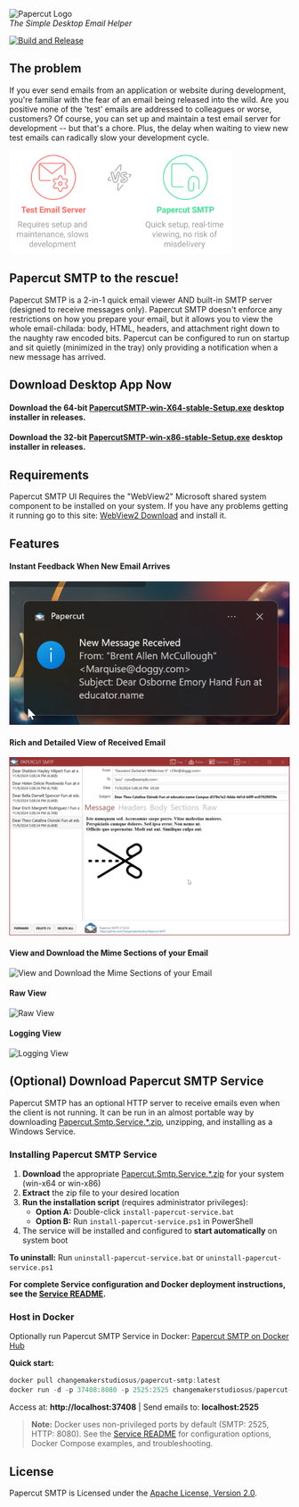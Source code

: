 ![Papercut Logo](https://raw.githubusercontent.com/ChangemakerStudios/Papercut/develop/graphics/PapercutLogo.png)<br>
*The Simple Desktop Email Helper*

[![Build and Release](https://github.com/ChangemakerStudios/Papercut-SMTP/actions/workflows/build.yml/badge.svg)](https://github.com/ChangemakerStudios/Papercut-SMTP/actions/workflows/build.yml)

## The problem
If you ever send emails from an application or website during development, you're familiar with the fear of an email being released into the wild. Are you positive none of the 'test' emails are addressed to colleagues or worse, customers? Of course, you can set up and maintain a test email server for development -- but that's a chore. Plus, the delay when waiting to view new test emails can radically slow your development cycle.

<img src="https://raw.githubusercontent.com/ChangemakerStudios/Papercut-SMTP/refs/heads/develop/graphics/papercut-choice.png" width="400" />

## Papercut SMTP to the rescue!
Papercut SMTP is a 2-in-1 quick email viewer AND built-in SMTP server (designed to receive messages only). Papercut SMTP doesn't enforce any restrictions on how you prepare your email, but it allows you to view the whole email-chilada: body, HTML, headers, and attachment right down to the naughty raw encoded bits. Papercut can be configured to run on startup and sit quietly (minimized in the tray) only providing a notification when a new message has arrived.

## Download Desktop App Now
#### Download the 64-bit [PapercutSMTP-win-X64-stable-Setup.exe](https://github.com/ChangemakerStudios/Papercut-SMTP/releases) desktop installer in releases.
#### Download the 32-bit [PapercutSMTP-win-x86-stable-Setup.exe](https://github.com/ChangemakerStudios/Papercut-SMTP/releases) desktop installer in releases.

## Requirements
Papercut SMTP UI Requires the "WebView2" Microsoft shared system component to be installed on your system. If you have any problems getting it running go to this site: 
[WebView2 Download](https://developer.microsoft.com/en-us/microsoft-edge/webview2) and install it.

## Features
#### Instant Feedback When New Email Arrives
![Instant Feedback When New Email Arrives](https://github.com/ChangemakerStudios/Papercut-SMTP/blob/develop/graphics/PapercutV7-Notification-1.png?raw=true)
#### Rich and Detailed View of Received Email
![Rich and Detailed View of Received Email](https://raw.githubusercontent.com/ChangemakerStudios/Papercut-SMTP/refs/heads/develop/graphics/PapercutV7-Main-1.png)
#### View and Download the Mime Sections of your Email
![View and Download the Mime Sections of your Email](https://changemakerstudios.us/content/images/2020/07/Papercut-Mime.png)
#### Raw View
![Raw View](https://changemakerstudios.us/content/images/2020/07/Papercut-Raw.png)
#### Logging View
![Logging View](https://changemakerstudios.us/content/images/2020/07/Papercut-Log.png)

## (Optional) Download Papercut SMTP Service
Papercut SMTP has an optional HTTP server to receive emails even when the client is not running.
It can be run in an almost portable way by downloading [Papercut.Smtp.Service.*.zip](https://github.com/ChangemakerStudios/Papercut-SMTP/releases), unzipping, and installing as a Windows Service.

### Installing Papercut SMTP Service

1. **Download** the appropriate [Papercut.Smtp.Service.*.zip](https://github.com/ChangemakerStudios/Papercut-SMTP/releases) for your system (win-x64 or win-x86)
2. **Extract** the zip file to your desired location
3. **Run the installation script** (requires administrator privileges):
   - **Option A:** Double-click `install-papercut-service.bat`
   - **Option B:** Run `install-papercut-service.ps1` in PowerShell
4. The service will be installed and configured to **start automatically** on system boot

**To uninstall:** Run `uninstall-papercut-service.bat` or `uninstall-papercut-service.ps1`

**For complete Service configuration and Docker deployment instructions, see the [Service README](src/Papercut.Service/Readme.md).**

### Host in Docker

Optionally run Papercut SMTP Service in Docker: [Papercut SMTP on Docker Hub](https://hub.docker.com/r/changemakerstudiosus/papercut-smtp)

**Quick start:**
```powershell
docker pull changemakerstudiosus/papercut-smtp:latest
docker run -d -p 37408:8080 -p 2525:2525 changemakerstudiosus/papercut-smtp:latest
```

Access at: **http://localhost:37408** | Send emails to: **localhost:2525**

> **Note:** Docker uses non-privileged ports by default (SMTP: 2525, HTTP: 8080). See the [Service README](src/Papercut.Service/Readme.md#option-3-run-in-docker) for configuration options, Docker Compose examples, and troubleshooting.

## License
Papercut SMTP is Licensed under the [Apache License, Version 2.0](http://www.apache.org/licenses/LICENSE-2.0).
